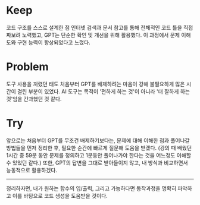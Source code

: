 # Keep
코드 구조를 스스로 설계한 점
인터넷 검색과 문서 참고를 통해 전체적인 코드 틀을 직접 짜보려 노력했고, GPT는 단순한 확인 및 개선을 위해 활용했다. 이 과정에서 문제 이해도와 구현 능력이 향상되었다고 느꼈다.

# Problem
도구 사용을 꺼렸던 태도
처음부터 GPT를 배제하려는 마음이 강해 불필요하게 많은 시간이 걸린 부분이 있었다. AI 도구는 목적이 '편하게 하는 것'이 아니라 '더 잘하게 하는 것'임을 간과했던 것 같다.


# Try
앞으로는 처음부터 GPT를 무조건 배제하기보다는, 문제에 대해 이해한 점과 풀어나갈 방법들을 먼저 정리한 후, 필요한 순간에 빠르게 질문해 도움을 받겠다.
(강의 때 배웠던 1시간 중 59분 동안 문제를 정의하고 1분동안 풀어나가야 한다는 것을 어느정도 이해할 수 있었던 같다.)
또한, GPT의 답변을 그대로 받아들이지 않고, 내 방식과 비교하면서 능동적으로 활용하겠다.


---
정리하자면, 내가 원하는 함수의 입/출력, 그리고 가능하다면 동작과정을 명확히 파악하고 이를 바탕으로 코드 생성을 도움받을 것이다.